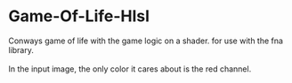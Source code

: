 # Game-Of-Life-Hlsl
Conways game of life with the game logic on a shader.
for use with the fna library.
<br><br>
In the input image, the only color it cares about is the red channel.
